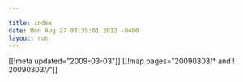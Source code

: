```yaml
---

title: index
date: Mon Aug 27 03:35:01 2012 -0400
layout: rut
---
```


[[!meta updated="2009-03-03"]]
[[!map pages="20090303/* and ! 20090303/*/*"]]
